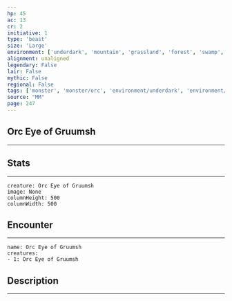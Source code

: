 ```yaml
---
hp: 45
ac: 13
cr: 2
initiative: 1
type: 'beast'    
size: 'Large'
environment: ['underdark', 'mountain', 'grassland', 'forest', 'swamp', 'hill', 'arctic']
alignment: unaligned
legendary: False
lair: False
mythic: False
regional: False
tags: ['monster', 'monster/orc', 'environment/underdark', 'environment/mountain', 'environment/grassland', 'environment/forest', 'environment/swamp', 'environment/hill', 'environment/arctic']
source: "MM"
page: 247
---
```


## Orc Eye of Gruumsh
---



## Stats
---

```statblock
creature: Orc Eye of Gruumsh
image: None
columnHeight: 500
columnWidth: 500
```

## Encounter
---

```encounter-table
name: Orc Eye of Gruumsh
creatures:
- 1: Orc Eye of Gruumsh
```

## Description
---




